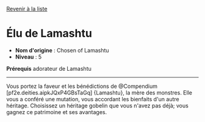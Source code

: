 [Revenir à la liste](..)

# Élu de Lamashtu

 * **Nom d'origine** : Chosen of Lamashtu
 * **Niveau** : 5


<p><span id="ctl00_MainContent_DetailedOutput"><strong>Prérequis</strong> adorateur de Lamashtu<br></span></p>
<hr>
<p>Vous portez la faveur et les bénédictions de @Compendium [pf2e.deities.aipkJQxP4GBsTaGq] {Lamashtu}, la mère des monstres. Elle vous a conféré une mutation, vous accordant les bienfaits d'un autre héritage. Choisissez un héritage gobelin que vous n'avez pas déjà; vous gagnez ce patrimoine et ses avantages.</p>